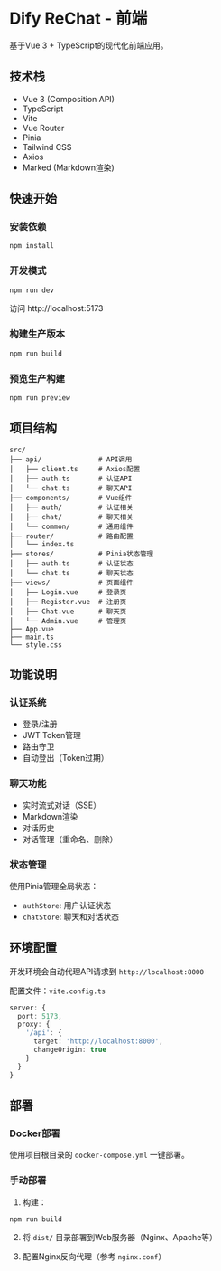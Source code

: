 # Dify ReChat - 前端

基于Vue 3 + TypeScript的现代化前端应用。

## 技术栈

- Vue 3 (Composition API)
- TypeScript
- Vite
- Vue Router
- Pinia
- Tailwind CSS
- Axios
- Marked (Markdown渲染)

## 快速开始

### 安装依赖

```bash
npm install
```

### 开发模式

```bash
npm run dev
```

访问 http://localhost:5173

### 构建生产版本

```bash
npm run build
```

### 预览生产构建

```bash
npm run preview
```

## 项目结构

```
src/
├── api/              # API调用
│   ├── client.ts     # Axios配置
│   ├── auth.ts       # 认证API
│   └── chat.ts       # 聊天API
├── components/       # Vue组件
│   ├── auth/         # 认证相关
│   ├── chat/         # 聊天相关
│   └── common/       # 通用组件
├── router/           # 路由配置
│   └── index.ts
├── stores/           # Pinia状态管理
│   ├── auth.ts       # 认证状态
│   └── chat.ts       # 聊天状态
├── views/            # 页面组件
│   ├── Login.vue     # 登录页
│   ├── Register.vue  # 注册页
│   ├── Chat.vue      # 聊天页
│   └── Admin.vue     # 管理页
├── App.vue
├── main.ts
└── style.css
```

## 功能说明

### 认证系统

- 登录/注册
- JWT Token管理
- 路由守卫
- 自动登出（Token过期）

### 聊天功能

- 实时流式对话（SSE）
- Markdown渲染
- 对话历史
- 对话管理（重命名、删除）

### 状态管理

使用Pinia管理全局状态：
- `authStore`: 用户认证状态
- `chatStore`: 聊天和对话状态

## 环境配置

开发环境会自动代理API请求到 `http://localhost:8000`

配置文件：`vite.config.ts`

```typescript
server: {
  port: 5173,
  proxy: {
    '/api': {
      target: 'http://localhost:8000',
      changeOrigin: true
    }
  }
}
```

## 部署

### Docker部署

使用项目根目录的 `docker-compose.yml` 一键部署。

### 手动部署

1. 构建：
```bash
npm run build
```

2. 将 `dist/` 目录部署到Web服务器（Nginx、Apache等）

3. 配置Nginx反向代理（参考 `nginx.conf`）
